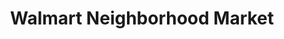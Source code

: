 ---
title: "Walmart Neighborhood Market"
url: /west-monroe/walmart-neighborhood-market-cypress-street-2/
shop: supermarket
---